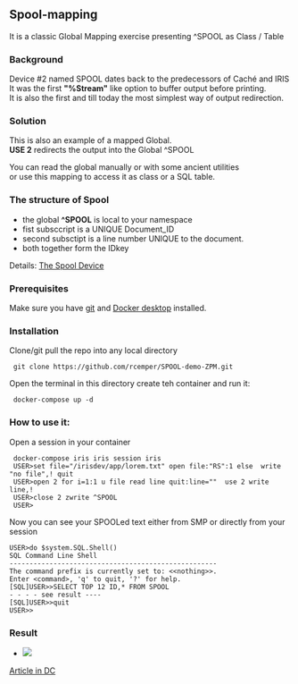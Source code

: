 ## Spool-mapping
It is a classic Global Mapping exercise presenting ^SPOOL as Class / Table

### Background
Device #2 named SPOOL dates back to the predecessors of Caché and IRIS  
It was the first __"%Stream"__ like option to buffer output before printing.  
It is also the first and till today the most simplest way of output redirection.   

### Solution
This is also an example of a mapped Global.   
__USE 2__ redirects the output into the Global ^SPOOL  

You can read the global manually or with some ancient utilities  
or use this mapping to access it as class or a SQL table.  

### The structure of Spool
- the global __^SPOOL__ is local to your namespace  
- fist subsccript is a UNIQUE Document_ID  
- second subsctipt is a line number UNIQUE to the document.  
- both together form the IDkey  

Details: [The Spool Device](https://docs.intersystems.com/irislatest/csp/docbook/DocBook.UI.Page.cls?KEY=GIOD_spool)

### Prerequisites  
Make sure you have [git](https://git-scm.com/book/en/v2/Getting-Started-Installing-Git) and [Docker desktop](https://www.docker.com/products/docker-desktop) installed.   
### Installation   
Clone/git pull the repo into any local directory  
```
 git clone https://github.com/rcemper/SPOOL-demo-ZPM.git   
```
Open the terminal in this directory create teh container and run it:   
```
 docker-compose up -d
```
### How to use it:   

Open a session in your container   
```
 docker-compose iris iris session iris
 USER>set file="/irisdev/app/lorem.txt" open file:"RS":1 else  write "no file",! quit
 USER>open 2 for i=1:1 u file read line quit:line=""  use 2 write line,!
 USER>close 2 zwrite ^SPOOL
 USER>
```
Now you can see your SPOOLed text either from SMP or directly from your session   
```
USER>do $system.SQL.Shell()
SQL Command Line Shell
----------------------------------------------------
The command prefix is currently set to: <<nothing>>.
Enter <command>, 'q' to quit, '?' for help.
[SQL]USER>>SELECT TOP 12 ID,* FROM SPOOL
- - - - see result ----
[SQL]USER>>quit
USER>>
 ```
### Result
- ![](https://github.com/rcemper/SPOOL-mapping-ZPM/blob/master/spool.jpg?raw=true)

[Article in DC](https://community.intersystems.com/post/spool-sql-table)
